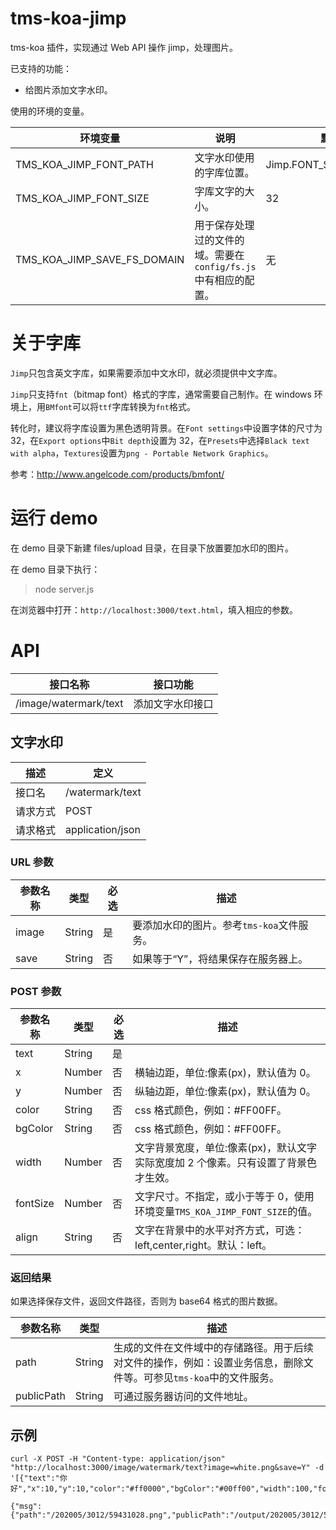 # tms-koa-jimp

tms-koa 插件，实现通过 Web API 操作 jimp，处理图片。

已支持的功能：

- 给图片添加文字水印。

使用的环境的变量。

| 环境变量                    | 说明                                                           | 默认值                  |
| --------------------------- | -------------------------------------------------------------- | ----------------------- |
| TMS_KOA_JIMP_FONT_PATH      | 文字水印使用的字库位置。                                       | Jimp.FONT_SANS_32_BLACK |
| TMS_KOA_JIMP_FONT_SIZE      | 字库文字的大小。                                               | 32                      |
| TMS_KOA_JIMP_SAVE_FS_DOMAIN | 用于保存处理过的文件的域。需要在`config/fs.js`中有相应的配置。 | 无                      |

# 关于字库

`Jimp`只包含英文字库，如果需要添加中文水印，就必须提供中文字库。

`Jimp`只支持`fnt`（bitmap font）格式的字库，通常需要自己制作。在 windows 环境上，用`BMfont`可以将`ttf`字库转换为`fnt`格式。

转化时，建议将字库设置为黑色透明背景。在`Font settings`中设置字体的尺寸为 32，在`Export options`中`Bit depth`设置为 32，在`Presets`中选择`Black text with alpha`，`Textures`设置为`png - Portable Network Graphics`。

参考：http://www.angelcode.com/products/bmfont/

# 运行 demo

在 demo 目录下新建 files/upload 目录，在目录下放置要加水印的图片。

在 demo 目录下执行：

> node server.js

在浏览器中打开：`http://localhost:3000/text.html`，填入相应的参数。

# API

| 接口名称              | 接口功能         |
| --------------------- | ---------------- |
| /image/watermark/text | 添加文字水印接口 |

## 文字水印

| 描述     | 定义             |
| -------- | ---------------- |
| 接口名   | /watermark/text  |
| 请求方式 | POST             |
| 请求格式 | application/json |

### URL 参数

| 参数名称 | 类型   | 必选 | 描述                                      |
| -------- | ------ | ---- | ----------------------------------------- |
| image    | String | 是   | 要添加水印的图片。参考`tms-koa`文件服务。 |
| save     | String | 否   | 如果等于“Y”，将结果保存在服务器上。       |

### POST 参数

| 参数名称 | 类型   | 必选 | 描述                                                                               |
| -------- | ------ | ---- | ---------------------------------------------------------------------------------- |
| text     | String | 是   |                                                                                    |
| x        | Number | 否   | 横轴边距，单位:像素(px)，默认值为 0。                                              |
| y        | Number | 否   | 纵轴边距，单位:像素(px)，默认值为 0。                                              |
| color    | String | 否   | css 格式颜色，例如：#FF00FF。                                                      |
| bgColor  | String | 否   | css 格式颜色，例如：#FF00FF。                                                      |
| width    | Number | 否   | 文字背景宽度，单位:像素(px)，默认文字实际宽度加 2 个像素。只有设置了背景色才生效。 |
| fontSize | Number | 否   | 文字尺寸。不指定，或小于等于 0，使用环境变量`TMS_KOA_JIMP_FONT_SIZE`的值。         |
| align    | String | 否   | 文字在背景中的水平对齐方式，可选：left,center,right。默认：left。                  |

### 返回结果

如果选择保存文件，返回文件路径，否则为 base64 格式的图片数据。

| 参数名称   | 类型   | 描述                                                                                                                |
| ---------- | ------ | ------------------------------------------------------------------------------------------------------------------- |
| path       | String | 生成的文件在文件域中的存储路径。用于后续对文件的操作，例如：设置业务信息，删除文件等。可参见`tms-koa`中的文件服务。 |
| publicPath | String | 可通过服务器访问的文件地址。                                                                                        |

## 示例

```
curl -X POST -H "Content-type: application/json" "http://localhost:3000/image/watermark/text?image=white.png&save=Y" -d '[{"text":"你好","x":10,"y":10,"color":"#ff0000","bgColor":"#00ff00","width":100,"fontSize":32,"align":"center"}]'
```

```
{"msg":{"path":"/202005/3012/59431028.png","publicPath":"/output/202005/3012/59431028.png"},"code":10001}
```
